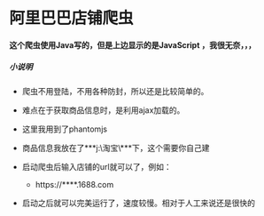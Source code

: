 # 阿里巴巴店铺爬虫

#### 这个爬虫使用Java写的，但是上边显示的是JavaScript ，我很无奈，，，

##### 小说明
* 爬虫不用登陆，不用各种防封，所以还是比较简单的。
* 难点在于获取商品信息时，是利用ajax加载的。
* 这里我用到了phantomjs
* 商品信息我放在了***j:\\淘宝\\***下，这个需要你自己建
* 启动爬虫后输入店铺的url就可以了，例如：
	* https://****.1688.com
	
* 启动之后就可以完美运行了，速度较慢。相对于人工来说还是很快的